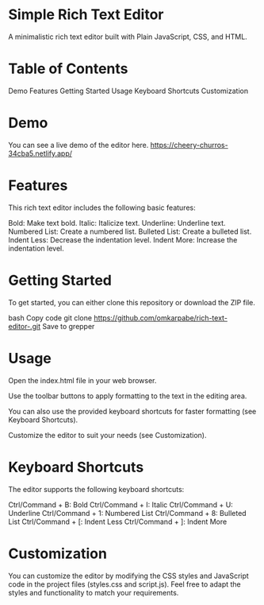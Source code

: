 

# Simple Rich Text Editor
 A minimalistic rich text editor built with Plain JavaScript, CSS, and HTML.

# Table of Contents
 Demo
 Features
 Getting Started
 Usage
 Keyboard Shortcuts
 Customization

# Demo
You can see a live demo of the editor here. https://cheery-churros-34cba5.netlify.app/

# Features
This rich text editor includes the following basic features:

Bold: Make text bold.
Italic: Italicize text.
Underline: Underline text.
Numbered List: Create a numbered list.
Bulleted List: Create a bulleted list.
Indent Less: Decrease the indentation level.
Indent More: Increase the indentation level.

# Getting Started
To get started, you can either clone this repository or download the ZIP file.

bash
Copy code
git clone https://github.com/omkarpabe/rich-text-editor-.git
Save to grepper

# Usage
Open the index.html file in your web browser.

Use the toolbar buttons to apply formatting to the text in the editing area.

You can also use the provided keyboard shortcuts for faster formatting (see Keyboard Shortcuts).

Customize the editor to suit your needs (see Customization).

# Keyboard Shortcuts
The editor supports the following keyboard shortcuts:

Ctrl/Command + B: Bold
Ctrl/Command + I: Italic
Ctrl/Command + U: Underline
Ctrl/Command + 1: Numbered List
Ctrl/Command + 8: Bulleted List
Ctrl/Command + [: Indent Less
Ctrl/Command + ]: Indent More

# Customization
You can customize the editor by modifying the CSS styles and JavaScript code in the project files (styles.css and script.js). Feel free to adapt the styles and functionality to match your requirements.
